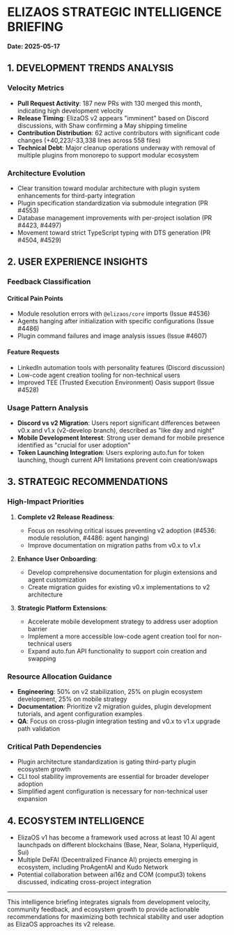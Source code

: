 # ELIZAOS STRATEGIC INTELLIGENCE BRIEFING
**Date: 2025-05-17**

## 1. DEVELOPMENT TRENDS ANALYSIS

### Velocity Metrics
- **Pull Request Activity**: 187 new PRs with 130 merged this month, indicating high development velocity
- **Release Timing**: ElizaOS v2 appears "imminent" based on Discord discussions, with Shaw confirming a May shipping timeline
- **Contribution Distribution**: 62 active contributors with significant code changes (+40,223/-33,338 lines across 558 files)
- **Technical Debt**: Major cleanup operations underway with removal of multiple plugins from monorepo to support modular ecosystem

### Architecture Evolution
- Clear transition toward modular architecture with plugin system enhancements for third-party integration
- Plugin specification standardization via submodule integration (PR #4553)
- Database management improvements with per-project isolation (PR #4423, #4497)
- Movement toward strict TypeScript typing with DTS generation (PR #4504, #4529)

## 2. USER EXPERIENCE INSIGHTS

### Feedback Classification
#### Critical Pain Points
- Module resolution errors with `@elizaos/core` imports (Issue #4536)
- Agents hanging after initialization with specific configurations (Issue #4486)
- Plugin command failures and image analysis issues (Issue #4607)

#### Feature Requests
- LinkedIn automation tools with personality features (Discord discussion)
- Low-code agent creation tooling for non-technical users
- Improved TEE (Trusted Execution Environment) Oasis support (Issue #4528)

### Usage Pattern Analysis
- **Discord vs v2 Migration**: Users report significant differences between v0.x and v1.x (v2-develop branch), described as "like day and night"
- **Mobile Development Interest**: Strong user demand for mobile presence identified as "crucial for user adoption"
- **Token Launching Integration**: Users exploring auto.fun for token launching, though current API limitations prevent coin creation/swaps

## 3. STRATEGIC RECOMMENDATIONS

### High-Impact Priorities
1. **Complete v2 Release Readiness**:
   - Focus on resolving critical issues preventing v2 adoption (#4536: module resolution, #4486: agent hanging)
   - Improve documentation on migration paths from v0.x to v1.x

2. **Enhance User Onboarding**:
   - Develop comprehensive documentation for plugin extensions and agent customization
   - Create migration guides for existing v0.x implementations to v2 architecture

3. **Strategic Platform Extensions**:
   - Accelerate mobile development strategy to address user adoption barrier
   - Implement a more accessible low-code agent creation tool for non-technical users
   - Expand auto.fun API functionality to support coin creation and swapping

### Resource Allocation Guidance
- **Engineering**: 50% on v2 stabilization, 25% on plugin ecosystem development, 25% on mobile strategy
- **Documentation**: Prioritize v2 migration guides, plugin development tutorials, and agent configuration examples
- **QA**: Focus on cross-plugin integration testing and v0.x to v1.x upgrade path validation

### Critical Path Dependencies
- Plugin architecture standardization is gating third-party plugin ecosystem growth
- CLI tool stability improvements are essential for broader developer adoption
- Simplified agent configuration is necessary for non-technical user expansion

## 4. ECOSYSTEM INTELLIGENCE

- ElizaOS v1 has become a framework used across at least 10 AI agent launchpads on different blockchains (Base, Near, Solana, Hyperliquid, Sui)
- Multiple DeFAI (Decentralized Finance AI) projects emerging in ecosystem, including ProAgentAI and Kudo Network
- Potential collaboration between ai16z and COM (comput3) tokens discussed, indicating cross-project integration

---

This intelligence briefing integrates signals from development velocity, community feedback, and ecosystem growth to provide actionable recommendations for maximizing both technical stability and user adoption as ElizaOS approaches its v2 release.